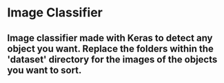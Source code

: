 # Image Classifier
## Image classifier made with Keras to detect any object you want. Replace the folders within the 'dataset' directory for the images of the objects you want to sort.
